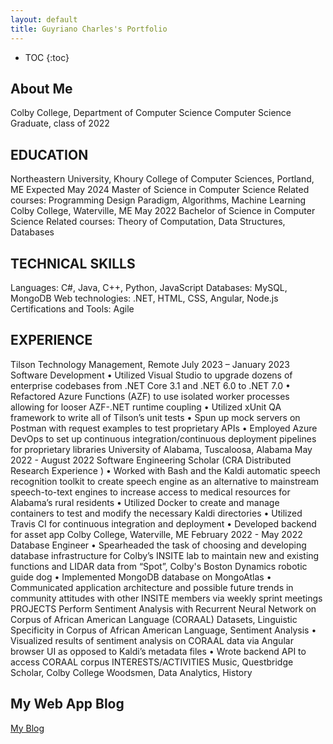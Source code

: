 ```yaml
---
layout: default
title: Guyriano Charles's Portfolio
---
```


* TOC
{:toc}

## About Me

Colby College, Department of Computer Science
Computer Science Graduate, class of 2022

## EDUCATION
Northeastern University, Khoury College of Computer Sciences, Portland, ME Expected May 2024
Master of Science in Computer Science
Related courses: Programming Design Paradigm, Algorithms, Machine Learning
Colby College, Waterville, ME May 2022
Bachelor of Science in Computer Science
Related courses: Theory of Computation, Data Structures, Databases

## TECHNICAL SKILLS
Languages: C#, Java, C++, Python, JavaScript
Databases: MySQL, MongoDB
Web technologies: .NET, HTML, CSS, Angular, Node.js
Certifications and Tools: Agile

## EXPERIENCE
Tilson Technology Management, Remote July 2023 – January 2023
Software Development
• Utilized Visual Studio to upgrade dozens of enterprise codebases from .NET Core 3.1 and .NET 6.0 to .NET 7.0
• Refactored Azure Functions (AZF) to use isolated worker processes allowing for looser AZF-.NET runtime coupling
• Utilized xUnit QA framework to write all of Tilson’s unit tests
• Spun up mock servers on Postman with request examples to test proprietary APIs
• Employed Azure DevOps to set up continuous integration/continuous deployment pipelines for proprietary libraries
University of Alabama, Tuscaloosa, Alabama May 2022 - August 2022
Software Engineering Scholar (CRA Distributed Research Experience )
• Worked with Bash and the Kaldi automatic speech recognition toolkit to create speech engine as an alternative to mainstream speech-to-text engines to increase access to medical resources for Alabama’s rural residents
• Utilized Docker to create and manage containers to test and modify the necessary Kaldi directories • Utilized Travis CI for continuous integration and deployment
• Developed backend for asset app
Colby College, Waterville, ME February 2022 - May 2022
Database Engineer
• Spearheaded the task of choosing and developing database infrastructure for Colby’s INSITE lab to maintain new and existing functions and LIDAR data from “Spot”, Colby's Boston Dynamics robotic guide dog
• Implemented MongoDB database on MongoAtlas
• Communicated application architecture and possible future trends in community attitudes with other INSITE members via weekly sprint meetings
PROJECTS
Perform Sentiment Analysis with Recurrent Neural Network on Corpus of African American Language (CORAAL) Datasets, Linguistic Specificity in Corpus of African American Language, Sentiment Analysis
• Visualized results of sentiment analysis on CORAAL data via Angular browser UI as opposed to Kaldi’s metadata files
• Wrote backend API to access CORAAL corpus
INTERESTS/ACTIVITIES
Music, Questbridge Scholar, Colby College Woodsmen, Data Analytics, History

## My Web App Blog

[My Blog](blog.html)

